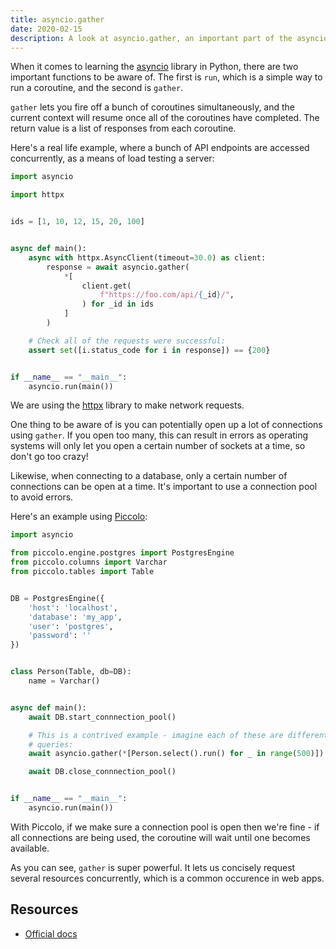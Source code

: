 ```yaml
---
title: asyncio.gather
date: 2020-02-15
description: A look at asyncio.gather, an important part of the asyncio Python library for concurrency.
---
```


When it comes to learning the [asyncio](https://docs.python.org/3/library/asyncio.html) library in Python, there are two important functions to be aware of. The first is `run`, which is a simple way to run a coroutine, and the second is `gather`.

`gather` lets you fire off a bunch of coroutines simultaneously, and the current context will resume once all of the coroutines have completed. The return value is a list of responses from each coroutine.

Here's a real life example, where a bunch of API endpoints are accessed concurrently, as a means of load testing a server:

```python
import asyncio

import httpx


ids = [1, 10, 12, 15, 20, 100]


async def main():
    async with httpx.AsyncClient(timeout=30.0) as client:
        response = await asyncio.gather(
            *[
                client.get(
                    f"https://foo.com/api/{_id}/",
                ) for _id in ids
            ]
        )

    # Check all of the requests were successful:
    assert set([i.status_code for i in response]) == {200}


if __name__ == "__main__":
    asyncio.run(main())
```

We are using the [httpx](https://github.com/encode/httpx) library to make network requests.

One thing to be aware of is you can potentially open up a lot of connections using `gather`. If you open too many, this can result in errors as operating systems will only let you open a certain number of sockets at a time, so don't go too crazy!

Likewise, when connecting to a database, only a certain number of connections can be open at a time. It's important to use a connection pool to avoid errors.

Here's an example using [Piccolo](http://piccolo-orm.com/):

```python
import asyncio

from piccolo.engine.postgres import PostgresEngine
from piccolo.columns import Varchar
from piccolo.tables import Table


DB = PostgresEngine({
    'host': 'localhost',
    'database': 'my_app',
    'user': 'postgres',
    'password': ''
})


class Person(Table, db=DB):
    name = Varchar()


async def main():
    await DB.start_connnection_pool()

    # This is a contrived example - imagine each of these are different
    # queries:
    await asyncio.gather(*[Person.select().run() for _ in range(500)])

    await DB.close_connnection_pool()


if __name__ == "__main__":
    asyncio.run(main())
```

With Piccolo, if we make sure a connection pool is open then we're fine - if all connections are being used, the coroutine will wait until one becomes available.

As you can see, `gather` is super powerful. It lets us concisely request several resources concurrently, which is a common occurence in web apps.

## Resources

 * [Official docs](https://docs.python.org/3/library/asyncio-task.html#asyncio.gather)
